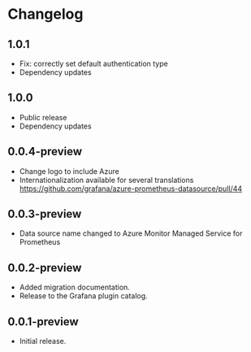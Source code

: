 # Changelog

## 1.0.1

- Fix: correctly set default authentication type
- Dependency updates

## 1.0.0

- Public release
- Dependency updates

## 0.0.4-preview

- Change logo to include Azure
- Internationalization available for several translations https://github.com/grafana/azure-prometheus-datasource/pull/44

## 0.0.3-preview

- Data source name changed to Azure Monitor Managed Service for Prometheus

## 0.0.2-preview

- Added migration documentation.
- Release to the Grafana plugin catalog.

## 0.0.1-preview

- Initial release.
